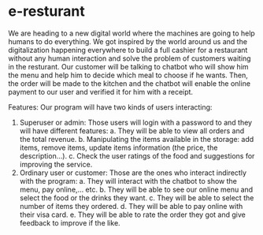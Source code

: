 # e-resturant
We are heading to a new digital world where the machines are going to help humans
to do everything. We got inspired by the world around us and the digitalization happening
everywhere to build a full cashier for a restaurant without any human interaction and solve the problem of customers waiting in the 
resturant. Our customer will be talking to chatbot who will show him the menu and help him to decide which meal to
choose if he wants. Then, the order will be made to the kitchen and the chatbot will enable the
online payment to our user and verified it for him with a receipt.

Features:
Our program will have two kinds of users interacting:
1. Superuser or admin: Those users will login with a password to and they will have
different features:
a. They will be able to view all orders and the total revenue.
b. Manipulating the items available in the storage: add items, remove items, update
items information (the price, the description…).
c. Check the user ratings of the food and suggestions for improving the service.
2. Ordinary user or customer: Those are the ones who interact indirectly with the
program:
a. They will interact with the chatbot to show the menu, pay online,... etc.
b. They will be able to see our online menu and select the food or the drinks they
want.
c. They will be able to select the number of items they ordered.
d. They will be able to pay online with their visa card.
e. They will be able to rate the order they got and give feedback to improve if the
like.
